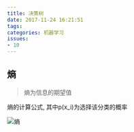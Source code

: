 ```yaml
---
title: 决策树
date: 2017-11-24 16:21:51
tags:
categories: 机器学习
issues:
- 10
---
```


## 熵

> 熵为信息的期望值

熵的计算公式, 其中p(x_i)为选择该分类的概率 


![熵](/images/熵.png)
